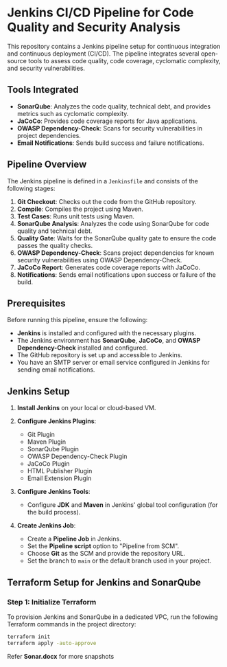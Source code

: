 # Jenkins CI/CD Pipeline for Code Quality and Security Analysis

This repository contains a Jenkins pipeline setup for continuous integration and continuous deployment (CI/CD). The pipeline integrates several open-source tools to assess code quality, code coverage, cyclomatic complexity, and security vulnerabilities.

## Tools Integrated

- **SonarQube**: Analyzes the code quality, technical debt, and provides metrics such as cyclomatic complexity.
- **JaCoCo**: Provides code coverage reports for Java applications.
- **OWASP Dependency-Check**: Scans for security vulnerabilities in project dependencies.
- **Email Notifications**: Sends build success and failure notifications.

## Pipeline Overview

The Jenkins pipeline is defined in a `Jenkinsfile` and consists of the following stages:

1. **Git Checkout**: Checks out the code from the GitHub repository.
2. **Compile**: Compiles the project using Maven.
3. **Test Cases**: Runs unit tests using Maven.
4. **SonarQube Analysis**: Analyzes the code using SonarQube for code quality and technical debt.
5. **Quality Gate**: Waits for the SonarQube quality gate to ensure the code passes the quality checks.
6. **OWASP Dependency-Check**: Scans project dependencies for known security vulnerabilities using OWASP Dependency-Check.
7. **JaCoCo Report**: Generates code coverage reports with JaCoCo.
8. **Notifications**: Sends email notifications upon success or failure of the build.

## Prerequisites

Before running this pipeline, ensure the following:

- **Jenkins** is installed and configured with the necessary plugins.
- The Jenkins environment has **SonarQube**, **JaCoCo**, and **OWASP Dependency-Check** installed and configured.
- The GitHub repository is set up and accessible to Jenkins.
- You have an SMTP server or email service configured in Jenkins for sending email notifications.

## Jenkins Setup

1. **Install Jenkins** on your local or cloud-based VM.
2. **Configure Jenkins Plugins**:

   - Git Plugin
   - Maven Plugin
   - SonarQube Plugin
   - OWASP Dependency-Check Plugin
   - JaCoCo Plugin
   - HTML Publisher Plugin
   - Email Extension Plugin

3. **Configure Jenkins Tools**:

   - Configure **JDK** and **Maven** in Jenkins' global tool configuration (for the build process).

4. **Create Jenkins Job**:
   - Create a **Pipeline Job** in Jenkins.
   - Set the **Pipeline script** option to "Pipeline from SCM".
   - Choose **Git** as the SCM and provide the repository URL.
   - Set the branch to `main` or the default branch used in your project.

## Terraform Setup for Jenkins and SonarQube

### Step 1: Initialize Terraform

To provision Jenkins and SonarQube in a dedicated VPC, run the following Terraform commands in the project directory:

```bash
terraform init
terraform apply -auto-approve
```

Refer **Sonar.docx** for more snapshots

